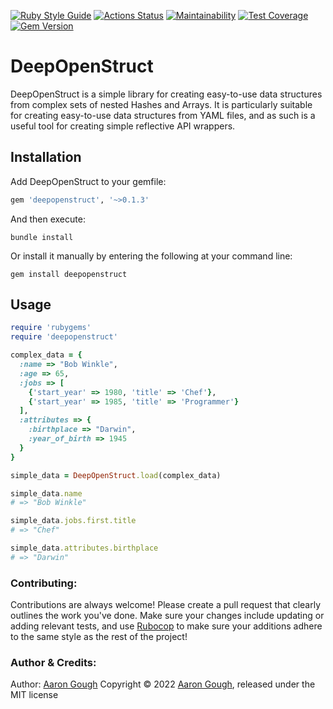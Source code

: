 [![Ruby Style Guide](https://img.shields.io/badge/code_style-rubocop-brightgreen.svg)](https://github.com/rubocop/rubocop)
[![Actions Status](https://github.com/aarongough/deepopenstruct/actions/workflows/build.yml/badge.svg)](https://github.com/aarongough/deepopenstruct/actions/workflows/build.yml)
[![Maintainability](https://api.codeclimate.com/v1/badges/6dde59f90537f386f3bd/maintainability)](https://codeclimate.com/github/aarongough/deepopenstruct/maintainability)
[![Test Coverage](https://api.codeclimate.com/v1/badges/6dde59f90537f386f3bd/test_coverage)](https://codeclimate.com/github/aarongough/deepopenstruct/test_coverage)
[![Gem Version](https://badge.fury.io/rb/deepopenstruct.svg)](https://badge.fury.io/rb/deepopenstruct)

# DeepOpenStruct

DeepOpenStruct is a simple library for creating easy-to-use data structures from complex sets of nested Hashes and Arrays. It is particularly suitable for creating easy-to-use data structures from YAML files, and as such is a useful tool for creating simple reflective API wrappers.

## Installation

Add DeepOpenStruct to your gemfile:

```ruby
gem 'deepopenstruct', '~>0.1.3'
```

And then execute:

```
bundle install
```

Or install it manually by entering the following at your command line:

```
gem install deepopenstruct
```
  
## Usage

```ruby
require 'rubygems'
require 'deepopenstruct'

complex_data = {
  :name => "Bob Winkle",
  :age => 65,
  :jobs => [
    {'start_year' => 1980, 'title' => 'Chef'},
    {'start_year' => 1985, 'title' => 'Programmer'}
  ],
  :attributes => {
    :birthplace => "Darwin",
    :year_of_birth => 1945
  }
}

simple_data = DeepOpenStruct.load(complex_data)

simple_data.name
# => "Bob Winkle"

simple_data.jobs.first.title
# => "Chef"

simple_data.attributes.birthplace
# => "Darwin"
```

### Contributing:

Contributions are always welcome! Please create a pull request that clearly outlines the work you've done. Make sure your changes include updating or adding relevant tests, and use [Rubocop](https://github.com/rubocop/rubocop) to make sure your additions adhere to the same style as the rest of the project!

### Author & Credits:

Author: [Aaron Gough](mailto:aaron@aarongough.com)
Copyright © 2022 [Aaron Gough](http://thingsaaronmade.com/), released under the MIT license